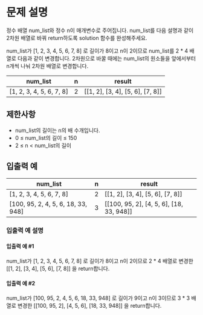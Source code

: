 # 문제 설명

정수 배열 num_list와 정수 n이 매개변수로 주어집니다. num_list를 다음 설명과 같이 2차원 배열로 바꿔 return하도록 solution 함수를 완성해주세요.

num_list가 [1, 2, 3, 4, 5, 6, 7, 8] 로 길이가 8이고 n이 2이므로 num_list를 2 \* 4 배열로 다음과 같이 변경합니다. 2차원으로 바꿀 때에는 num_list의 원소들을 앞에서부터 n개씩 나눠 2차원 배열로 변경합니다.

<table class="table">
    <thead>
        <tr>
            <th>num_list</th>
            <th>n</th>
            <th>result</th>
        </tr>
    </thead>
    <tbody>
        <tr>
            <td>[1, 2, 3, 4, 5, 6, 7, 8]</td>
            <td>2</td>
            <td>[[1, 2], [3, 4], [5, 6], [7, 8]]</td>
        </tr>
    </tbody>
</table>

## 제한사항

<ul>
    <li>num_list의 길이는 n의 배 수개입니다.</li>
    <li>0 ≤ num_list의 길이 ≤ 150</li>
    <li>2 ≤ n < num_list의 길이</li>
</ul>

## 입출력 예

<table class="table">
    <thead>
        <tr>
            <th>num_list</th>
            <th>n</th>
            <th>result</th>
        </tr>
    </thead>
    <tbody>
        <tr>
            <td>[1, 2, 3, 4, 5, 6, 7, 8]</td>
            <td>2</td>
            <td>[[1, 2], [3, 4], [5, 6], [7, 8]]</td>
        </tr>
        <tr>
            <td>[100, 95, 2, 4, 5, 6, 18, 33, 948]</td>
            <td>3</td>
            <td>[[100, 95, 2], [4, 5, 6], [18, 33, 948]]</td>
        </tr>
    </tbody>
</table>

### 입출력 예 설명

#### 입출력 예 #1

num_list가 [1, 2, 3, 4, 5, 6, 7, 8] 로 길이가 8이고 n이 2이므로 2 \* 4 배열로 변경한 [[1, 2], [3, 4], [5, 6], [7, 8]] 을 return합니다.

#### 입출력 예 #2

num_list가 [100, 95, 2, 4, 5, 6, 18, 33, 948] 로 길이가 9이고 n이 3이므로 3 \* 3 배열로 변경한 [[100, 95, 2], [4, 5, 6], [18, 33, 948]] 을 return합니다.
